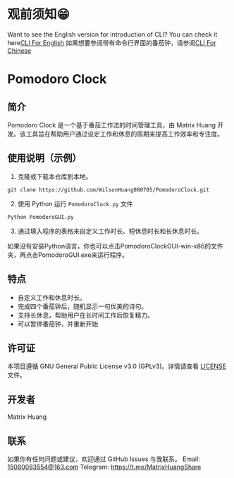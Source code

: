 # 观前须知😁
Want to see the English version for introduction of CLI? You can check it here[CLI For English](https://github.com/WilsonHuang080705/PomodoroClock/blob/main/README_en_US.md)
如果想要参阅带有命令行界面的番茄钟，请参阅[CLI For Chinese](https://github.com/WilsonHuang080705/PomodoroClock/blob/main/README.md)
# Pomodoro Clock

## 简介
Pomodoro Clock 是一个基于番茄工作法的时间管理工具，由 Matrix Huang 开发。该工具旨在帮助用户通过设定工作和休息的周期来提高工作效率和专注度。

## 使用说明（示例）
1. 克隆或下载本仓库到本地。
```
git clone https://github.com/WilsonHuang080705/PomodoroClock.git
```
2. 使用 Python 运行 `PomodoroClock.py` 文件
```
Python PomodoroGUI.py
```
3. 通过填入程序的表格来自定义工作时长、短休息时长和长休息时长。

如果没有安装Python语言，你也可以点击PomodoroClockGUI-win-x86的文件夹，再点击PomodoroGUI.exe来运行程序。

## 特点
- 自定义工作和休息时长。
- 完成四个番茄钟后，随机显示一句优美的诗句。
- 支持长休息，帮助用户在长时间工作后恢复精力。
- 可以暂停番茄钟，并重新开始

## 许可证
本项目遵循 GNU General Public License v3.0 (GPLv3)。详情请查看 [LICENSE](LICENSE) 文件。

## 开发者
Matrix Huang

## 联系
如果你有任何问题或建议，欢迎通过 GitHub Issues 与我联系。
Email: <15080083554@163.com>
Telegram: <https://t.me/MatrixHuangShare>
